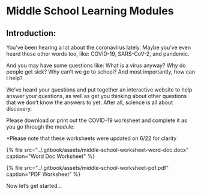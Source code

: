# Middle School Learning Modules

## **Introduction:**

You’ve been hearing a lot about the coronavirus lately. Maybe you’ve even heard these other words too, like: COVID-19, SARS-CoV-2, and pandemic.

And you may have some questions like: What is a virus anyway? Why do people get sick? Why can’t we go to school? And most importantly, how can I help? 

We’ve heard your questions and put together an interactive website to help answer your questions, as well as get you thinking about other questions that we don’t know the answers to yet. After all, science is all about discovery. 

Please download or print out the COVID-19 worksheet and complete it as you go through the module:

\*Please note that these worksheets were updated on 6/22 for clarity

{% file src="../.gitbook/assets/middle-school-worksheet-word-doc.docx" caption="Word Doc Worksheet" %}

{% file src="../.gitbook/assets/middle-school-worksheet-pdf.pdf" caption="PDF Worksheet" %}

 Now let’s get started…


